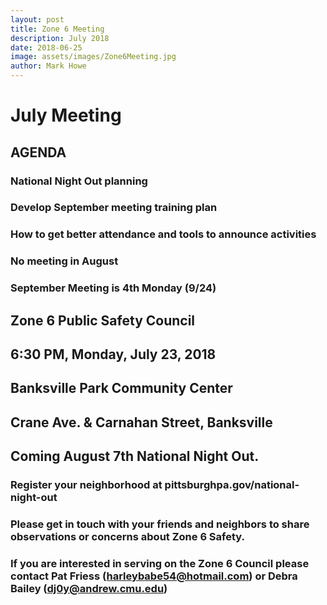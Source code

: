 ```yaml
---
layout: post
title: Zone 6 Meeting
description: July 2018
date: 2018-06-25
image: assets/images/Zone6Meeting.jpg
author: Mark Howe
---
```




# July Meeting 
## AGENDA 
### National Night Out planning
### Develop September meeting training plan
### How to get better attendance and tools to announce activities
### No meeting in August
### September Meeting is 4th Monday (9/24)

## Zone 6 Public Safety Council
## 6:30 PM, Monday, July 23, 2018
## Banksville Park Community Center
##  Crane Ave. & Carnahan Street, Banksville

## Coming August 7th National Night Out.
### Register your neighborhood at pittsburghpa.gov/national-night-out

### Please get in touch with your friends and neighbors to share observations or concerns about Zone 6 Safety.

### If you are interested in serving on the Zone 6 Council please contact Pat Friess (harleybabe54@hotmail.com) or Debra Bailey (dj0y@andrew.cmu.edu)

